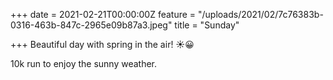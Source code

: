 +++
date = 2021-02-21T00:00:00Z
feature = "/uploads/2021/02/7c76383b-0316-463b-847c-2965e09b87a3.jpeg"
title = "Sunday"

+++
Beautiful day with spring in the air! ☀️😀

10k run to enjoy the sunny weather.